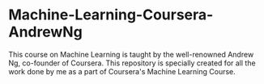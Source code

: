 # Machine-Learning-Coursera-AndrewNg
This course on Machine Learning is taught by the well-renowned Andrew Ng, co-founder of Coursera. This repository is specially created for all the work done by me as a part of Coursera's Machine Learning Course.